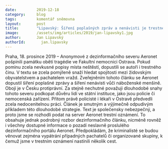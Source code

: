 ```yaml
---
date:         2019-12-18
category:     blog
tags:         komentář sněmovna 
layout:       post
title:        "Lipavský: Šíření poplašných zpráv a nenávisti je trestné, podáváme trestní oznámení na Aeronet"
image:        /assets/img/articles/2019/jan-lipavsky1.jpg
author:       Jan Lipavský
authorId:       jan.lipavsky
---
```




Praha, 18. prosince 2019 – Anonymové z dezinformačního severu Aeronet pošpinili památku obětí tragédie ve Fakultní nemocnici Ostrava. Pokud pominu zcela nevkusné popisy místa neštěstí, dopustili se autoři i trestného činu. V textu se zcela pomýleně snaží hledat spojitosti mezi židovským obyvatelstvem a pachatelem vražd. Zveřejněním tohoto článku se Aeronet dopustil šíření poplašné zprávy a šíření nenávisti vůči náboženské menšině. Obojí je v Česku protiprávní. Za stejně nechutné považuji dlouhodobé snahy tohoto severu podkopat důvěru lidí ve státní instituce, jako jsou policie či nemocenská zařízení. Přitom právě policisté i lékaři v Ostravě předvedli zcela nedocenitelnou práci. Článek je smutným a výjimečně odpudivým příkladem této dlouhodobé strategie. Text je společensky nebezpečný, a proto jsme se rozhodli podat na server Aeronet trestní oznámení. To obsahuje jednak podrobný rozbor dezinformačního článku, nicméně rovněž i všechny dostupné informace o pozadí neslavně proslulého dezinformačního portálu Aeronet. Předpokládám, že kriminalisté se budou věnovat zejména vypátrání případných pachatelů či organizované skupiny, k čemuž jsme v trestním oznámení nastínili několik cest.
